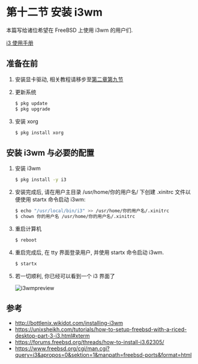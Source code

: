 # 第十二节 安装 i3wm

本篇写给诸位希望在 FreeBSD 上使用 i3wm 的用户们.

[i3 使用手册](https://www.freebsd.org/cgi/man.cgi?query=i3&apropos=0&sektion=1&manpath=freebsd-ports&format=html)

## 准备在前

1. 安装显卡驱动, 相关教程请移步至[第二章第九节](../di-er-zhang-an-zhuang-freebsd/di-jiu-jie-wu-li-ji-xia-xian-ka-de-pei-zhi)

2. 更新系统

    ```sh
    $ pkg update
    $ pkg upgrade
    ```

3. 安装 xorg

    ```sh
    $ pkg install xorg
    ```

## 安装 i3wm 与必要的配置

1. 安装 i3wm

    ```sh
    $ pkg install -y i3
    ```

2. 安装完成后, 请在用户主目录 /usr/home/你的用户名/ 下创建 .xinitrc 文件以便使用 startx 命令启动 i3wm:

    ```sh
    $ echo "/usr/local/bin/i3" >> /usr/home/你的用户名/.xinitrc
    $ chown 你的用户名 /usr/home/你的用户名/.xinitrc
    ```

3. 重启计算机

    ```sh
    $ reboot
    ```

4. 重启完成后, 在 tty 界面登录用户, 并使用 startx 命令启动 i3wm.

    ```sh
    $ startx
    ```

5. 若一切顺利, 你已经可以看到一个 i3 界面了

    ![i3wmpreview](https://raw.githubusercontent.com/isNijikawa/isNijikawa/main/asset/i3wm_preview.png)

## 参考

+ <http://bottlenix.wikidot.com/installing-i3wm>
+ <https://unixsheikh.com/tutorials/how-to-setup-freebsd-with-a-riced-desktop-part-3-i3.html#xterm>
+ <https://forums.freebsd.org/threads/how-to-install-i3.62305/>
+ <https://www.freebsd.org/cgi/man.cgi?query=i3&apropos=0&sektion=1&manpath=freebsd-ports&format=html>
